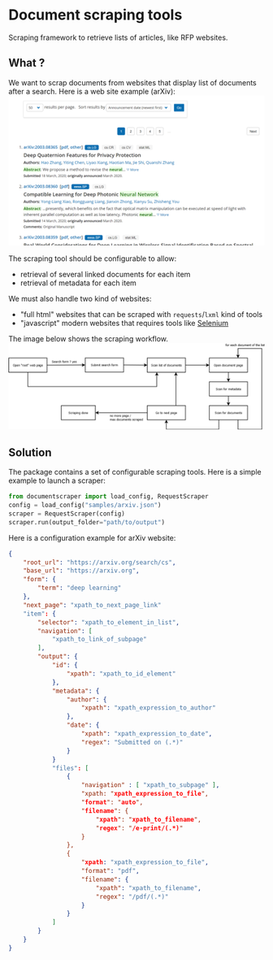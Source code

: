 # Document scraping tools
Scraping framework to retrieve lists of articles, like RFP websites.

## What ?

We want to scrap documents from websites that display list of documents after a search.
Here is a web site example (arXiv):
![arXiv](doc/images/arxiv.png)

The scraping tool should be configurable to allow:
* retrieval of several linked documents for each item
* retrieval of metadata for each item

We must also handle two kind of websites:
* "full html" websites that can be scraped with `requests`/`lxml` kind of tools
* "javascript" modern websites that requires tools like [Selenium](https://selenium-python.readthedocs.io/)

The image below shows the scraping workflow.
![scraping](doc/images/scraping_flow.png)


## Solution

The package contains a set of configurable scraping tools. Here is a simple example to launch a scraper:

```python
from documentscraper import load_config, RequestScraper
config = load_config("samples/arxiv.json")
scraper = RequestScraper(config)
scraper.run(output_folder="path/to/output")
```

Here is a configuration example for arXiv website:

```json
{
	"root_url": "https://arxiv.org/search/cs",
	"base_url": "https://arxiv.org",
	"form": {
		"term": "deep learning"
	},
	"next_page": "xpath_to_next_page_link"
	"item": {
		"selector": "xpath_to_element_in_list",
		"navigation": [
			"xpath_to_link_of_subpage"
		],
		"output": {
			"id": {
				"xpath": "xpath_to_id_element"
			},
			"metadata": {
				"author": {
					"xpath": "xpath_expression_to_author"
				},
				"date": {
					"xpath": "xpath_expression_to_date",
					"regex": "Submitted on (.*)"
				}
			}
			"files": [
				{
					"navigation" : [ "xpath_to_subpage" ],
					"xpath: "xpath_expression_to_file",
					"format": "auto",
					"filename": {
						"xpath": "xpath_to_filename",
						"regex": "/e-print/(.*)"
					}
				},
				{
					"xpath: "xpath_expression_to_file",
					"format": "pdf",
					"filename": {
						"xpath": "xpath_to_filename",
						"regex": "/pdf/(.*)"
					}
				}
			]
		}
	}
}
```
